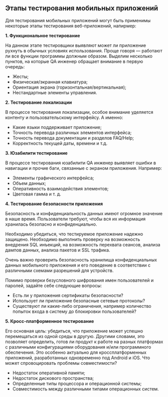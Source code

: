 ## **Этапы тестирования мобильных приложений** ##

Для тестирования мобильных приложений могут быть применимы некоторые этапы тестирования веб-приложений, напирмер:

**1. Функциональное тестирование**

На данном этапе тестировщики выявляют может ли приложение рухнуть в обычных условиях использования. Проще говоря — работают ли все функции программы должным образом. Выделим несколько пунктов, на которые QA инженер обращает внимание в первую очередь:

- Жесты;
- Физическая/экранная клавиатура;
- Ориентация экрана (горизонтальная/вертикальная);
- Нестандартные элементы управления.

**2. Тестирование локализации**

В процессе тестирования локализации, особое внимание уделяется контенту и пользовательскому интерфейсу. А именно:

- Какие языки поддерживает приложение;
- Точность перевода различных элементов интерфейса;
- Точность перевода документации и разделов FAQ/Help;
- Корректность текущей даты, времени и т.д.

**3. Юзабилити тестирование**

В процессе тестирования юзабилити QA инженер выявляет ошибки в навигации и прочие баги, связанные с экраном приложения. Например:

- Элементы графического интерфейса;
- Объем данных;
- Оперативность взаимодействия элементов;
- Цветовая гамма и т. д.

**4. Тестирование безопасности приложения**

Безопасность и конфиденциальность данных имеют огромное значение в наше время. Пользователи требуют, чтобы вся их информация хранилась безопасно и конфиденциально.

Необходимо убедиться, что тестируемое приложение надежно защищено. Необходимо выполнить проверку на возможность внедрения SQL инъекций, на возможность перехвата сеансов, анализа дампов данных, анализа пакетов и SSL трафика.

Очень важно проверить безопасность хранилища конфиденциальных данных мобильного приложения и его поведение в соответствии с различными схемами разрешений для устройств.

Помимо проверки безусловного шифрования имен пользователей и паролей, задайте себе следующие вопросы:

- Есть ли у приложения сертификаты безопасности?
- Использует ли приложение безопасные сетевые протоколы?
- Существуют ли какие-либо ограничения, например количество попыток входа в систему до блокировки пользователей?

**5. Кросс-платформенное тестирование**

Его основная цель: убедиться, что приложение может успешно перемещаться из одной среды в другую. Другими словами, это позволяет определить, готов ли продукт к работе на разных платформах с различными конфигурациями оборудования и/или программного обеспечения. Это особенно актуально для кроссплатформенных приложений, разработанных одновременно под Android и iOS. Что может спровоцировать проблемы совместимости?

- Недостаток оперативной памяти;
- Недостаток дискового пространства;
- Определенные типы процессора и операционной системы;
- Совместимость между различными типами операционных систем.
